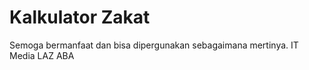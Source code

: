 Kalkulator Zakat
=========

Semoga bermanfaat dan bisa dipergunakan sebagaimana mertinya.
IT Media LAZ ABA
